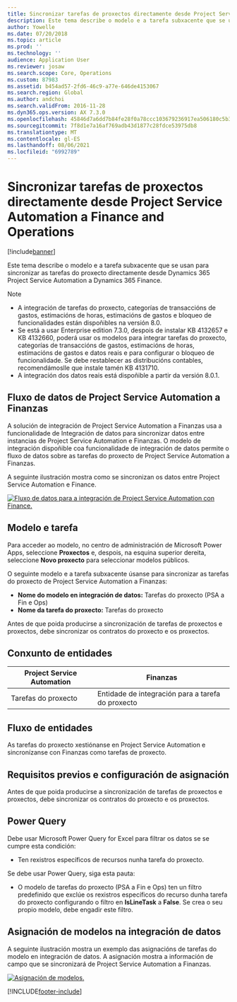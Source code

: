 ```yaml
---
title: Sincronizar tarefas de proxectos directamente desde Project Service Automation a Finance and Operations
description: Este tema describe o modelo e a tarefa subxacente que se usan para sincronizar as tarefas do proxecto directamente desde Microsoft Dynamics 365 Project Service Automation a Dynamics 365 Finance.
author: Yowelle
ms.date: 07/20/2018
ms.topic: article
ms.prod: ''
ms.technology: ''
audience: Application User
ms.reviewer: josaw
ms.search.scope: Core, Operations
ms.custom: 87983
ms.assetid: b454ad57-2fd6-46c9-a77e-646de4153067
ms.search.region: Global
ms.author: andchoi
ms.search.validFrom: 2016-11-28
ms.dyn365.ops.version: AX 7.3.0
ms.openlocfilehash: 45846d7a6dd7b84fe28f0a78ccc103679236917ea506180c5b383fd2828624eb
ms.sourcegitcommit: 7f8d1e7a16af769adb43d1877c28fdce53975db8
ms.translationtype: MT
ms.contentlocale: gl-ES
ms.lasthandoff: 08/06/2021
ms.locfileid: "6992789"
---
```

# <a name="synchronize-project-tasks-directly-from-project-service-automation-to-finance-and-operations"></a>Sincronizar tarefas de proxectos directamente desde Project Service Automation a Finance and Operations

[!include[banner](../includes/banner.md)]

Este tema describe o modelo e a tarefa subxacente que se usan para sincronizar as tarefas do proxecto directamente desde Dynamics 365 Project Service Automation a Dynamics 365 Finance.

> [!NOTE]
> - A integración de tarefas do proxecto, categorías de transaccións de gastos, estimacións de horas, estimacións de gastos e bloqueo de funcionalidades están dispoñibles na versión 8.0.
> - Se está a usar Enterprise edition 7.3.0, despois de instalar KB 4132657 e KB 4132660, poderá usar os modelos para integrar tarefas do proxecto, categorías de transaccións de gastos, estimacións de horas, estimacións de gastos e datos reais e para configurar o bloqueo de funcionalidade. Se debe restablecer as distribucións contables, recomendámoslle que instale tamén KB 4131710.
> - A integración dos datos reais está dispoñible a partir da versión 8.0.1.

## <a name="data-flow-for-project-service-automation-to-finance"></a>Fluxo de datos de Project Service Automation a Finanzas

A solución de integración de Project Service Automation a Finanzas usa a funcionalidade de Integración de datos para sincronizar datos entre instancias de Project Service Automation e Finanzas. O modelo de integración dispoñible coa funcionalidade de integración de datos permite o fluxo de datos sobre as tarefas do proxecto de Project Service Automation a Finanzas.

A seguinte ilustración mostra como se sincronizan os datos entre Project Service Automation e Finance.

[![Fluxo de datos para a integración de Project Service Automation con Finance.](./media/ProjectTasksFlow.png)](./media/ProjectTasksFlow.png)

## <a name="template-and-task"></a>Modelo e tarefa

Para acceder ao modelo, no centro de administración de Microsoft Power Apps, seleccione **Proxectos** e, despois, na esquina superior dereita, seleccione **Novo proxecto** para seleccionar modelos públicos.

O seguinte modelo e a tarefa subxacente úsanse para sincronizar as tarefas do proxecto de Project Service Automation a Finanzas:

- **Nome do modelo en integración de datos:** Tarefas do proxecto (PSA a Fin e Ops)
- **Nome da tarefa do proxecto:** Tarefas do proxecto

Antes de que poida producirse a sincronización de tarefas de proxectos e proxectos, debe sincronizar os contratos do proxecto e os proxectos.

## <a name="entity-set"></a>Conxunto de entidades

| Project Service Automation | Finanzas                             |
|----------------------------|-------------------------------------|
| Tarefas do proxecto              | Entidade de integración para a tarefa do proxecto |

## <a name="entity-flow"></a>Fluxo de entidades

As tarefas do proxecto xestiónanse en Project Service Automation e sincronízanse con Finanzas como tarefas de proxecto.

## <a name="prerequisites-and-mapping-setup"></a>Requisitos previos e configuración de asignación

Antes de que poida producirse a sincronización de tarefas de proxectos e proxectos, debe sincronizar os contratos do proxecto e os proxectos.

## <a name="power-query"></a>Power Query

Debe usar Microsoft Power Query for Excel para filtrar os datos se se cumpre esta condición:

- Ten rexistros específicos de recursos nunha tarefa do proxecto.

Se debe usar Power Query, siga esta pauta:

- O modelo de tarefas do proxecto (PSA a Fin e Ops) ten un filtro predefinido que exclúe os rexistros específicos do recurso dunha tarefa do proxecto configurando o filtro en **IsLineTask** a **False**. Se crea o seu propio modelo, debe engadir este filtro.

## <a name="template-mapping-in-data-integration"></a>Asignación de modelos na integración de datos

A seguinte ilustración mostra un exemplo das asignacións de tarefas do modelo en integración de datos. A asignación mostra a información de campo que se sincronizará de Project Service Automation a Finanzas.

[![Asignación de modelos.](./media/ProjectTasksMapping.png)](./media/ProjectTasksMapping.png)


[!INCLUDE[footer-include](../includes/footer-banner.md)]